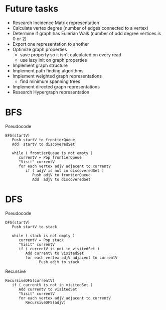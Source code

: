 # Future tasks

- Research Incidence Matrix representation
- Calculate vertex degree (number of edges connected to a vertex)
- Determine if graph has Eulerian Walk (number of odd degree vertices is 0 or 2)
- Export one representation to another
- Optimize graph properties
	- save property so it isn't calculated on every read
	- use lazy init on graph properties
- Implement graph structure
- Implement path finding algorithms
- Implement weighted graph representations
	- find minimum spanning trees
- Implement directed graph representations
- Research Hypergraph representation


# BFS

Pseudocode

```
BFS(startV)   
   Push startV to frontierQueue
   Add  startV to discoveredSet

   while ( frontierQueue is not empty )
      currentV = Pop frontierQueue
      "Visit" currentV
      for each vertex adjV adjacent to currentV
         if ( adjV is not in discoveredSet )
            Push adjV to frontierQueue
            Add  adjV to discoveredSet
```


# DFS

Pseudocode

```
DFS(startV)
   Push startV to stack

   while ( stack is not empty )
      currentV = Pop stack
      "Visit" currentV
      if ( currentV is not in visitedSet )
         Add currentV to visitedSet
         for each vertex adjV adjacent to currentV
               Push adjV to stack
```

Recursive

```
RecursiveDFS(currentV)
   if ( currentV is not in visitedSet )
      Add currentV to visitedSet
      "Visit" currentV
      for each vertex adjV adjacent to currentV
         RecursiveDFS(adjV)
```
